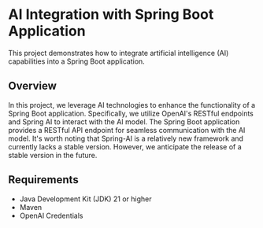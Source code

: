 # AI Integration with Spring Boot Application

This project demonstrates how to integrate artificial intelligence (AI) capabilities into a Spring Boot application.

## Overview

In this project, we leverage AI technologies to enhance the functionality of a Spring Boot application. 
Specifically, we utilize OpenAI's RESTful endpoints and Spring AI to interact with the AI model. 
The Spring Boot application provides a RESTful API endpoint for seamless communication with the AI model. 
It's worth noting that Spring-AI is a relatively new framework and currently lacks a stable version.
However, we anticipate the release of a stable version in the future.

## Requirements

- Java Development Kit (JDK) 21 or higher
- Maven
- OpenAI Credentials

